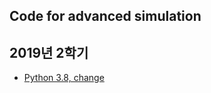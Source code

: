 ## Code for advanced simulation
## 2019년 2학기

- [Python 3.8, change](https://www.44bits.io/ko/post/python-3-8-release-note-summary)
